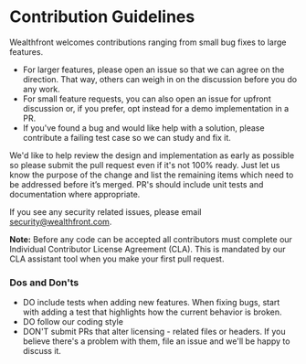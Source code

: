 # Contribution Guidelines

Wealthfront welcomes contributions ranging from small bug fixes to large features. 

- For larger features, please open an issue so that we can agree on the direction. That way, others can weigh in on the discussion before you do any work.
- For small feature requests, you can also open an issue for upfront discussion or,  if you prefer, opt instead for a demo implementation in a PR.
- If you've found a bug and would like help with a solution, please contribute a failing test case so we can study and fix it.

We'd like to help review the design and implementation as early as possible so please submit the pull request even if it's not 100% ready. Just let us know the purpose of the change and list the remaining items which need to be addressed before it’s merged. PR's should include unit tests and documentation where appropriate.

If you see any security related issues, please email security@wealthfront.com.

**Note:** Before any code can be accepted all contributors must complete our Individual Contributor License Agreement (CLA). This is mandated by our CLA assistant tool when you make your first pull request.

### Dos and Don'ts

- DO include tests when adding new features. When fixing bugs, start with adding a test that highlights how the current behavior is broken.
- DO follow our coding style
- DON'T submit PRs that alter licensing - related files or headers. If you believe there's a problem with them, file an issue and we'll be happy to discuss it.
